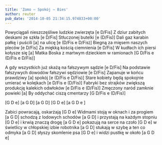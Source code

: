 ```yaml
---
title: 'Zomo – Spokój – Bies'
author: reuter
pub_date: '2014-10-05 21:34:15.974833+00:00'
---
```


Powyciągali nieszczęśliwe ludzkie zwierzęta [e D/Fis]
Z dziur zabitych deskami ze szkła [e D/Fis]
Stłuczonej butelki [e (D/Fis)]
Dali gaz karabin pałkę i puścili [a]
na ulicę [e (D/Fis e D/Fis)]
Biegną za mięsem naszych pleców [e D/Fis]
Za miękką kością ciemnienia [e D/Fis]
W kudłach ich piersi kołysze się [a]
Matka Boska z martwym dzieckiem w ramionach [G D/Fis e (D/Fis e D/Fis)]

A gdy wszystkich już skażą na fałszywym sądzie [e D/Fis]
Na podstawie fałszywych dowodów fałszywi sędziowie [e D/Fis]
Zapanuje w końcu prawdziwy [a]
spokój [e (D/Fis e D/Fis)]
Stare kobiety będą spokojnie umierać w kolejkach [e D/Fis e (D/Fis)]
Fabryki bez strajków zwiększą produkcję kalekich odwłoków [e D/Fis e (D/Fis)]
Zmęczony naród zamknie powieki [a]
By oddychać ciszą cmentarzy [G D/Fis e (D/Fis)]

[G D e]
[a G D]
[a G D]
[G D e]
[a G D e ]

Zabici powracają, oskarżają [G D e]
Widmami stoją w oknach i za progiem [a G D]
schodzą z lodowych schodów [a G D]
i przystają na każdym stopniu [G D e]
i krwią znaczą drogę [a G D e]
pokazują na serce na czoło [G D e]
w świetlicy w chłopskiej izbie robotnika [a G D]
stukają w szybę a ten co odmyka [a G D]
słyszy skomlenie psa [G D e]
i widzi pustkę w około [a G D e]